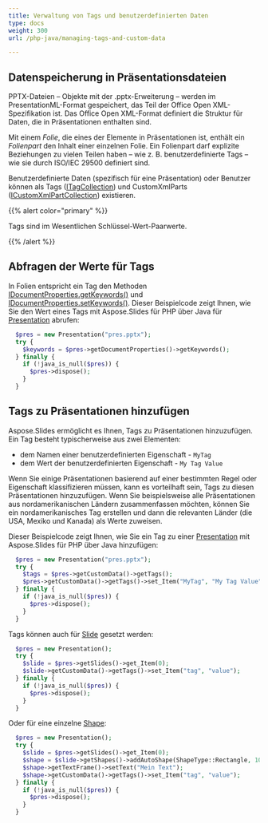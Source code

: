 ```yaml
---
title: Verwaltung von Tags und benutzerdefinierten Daten
type: docs
weight: 300
url: /php-java/managing-tags-and-custom-data

---
```


## Datenspeicherung in Präsentationsdateien

PPTX-Dateien – Objekte mit der .pptx-Erweiterung – werden im PresentationML-Format gespeichert, das Teil der Office Open XML-Spezifikation ist. Das Office Open XML-Format definiert die Struktur für Daten, die in Präsentationen enthalten sind.

Mit einem *Folie*, die eines der Elemente in Präsentationen ist, enthält ein *Folienpart* den Inhalt einer einzelnen Folie. Ein Folienpart darf explizite Beziehungen zu vielen Teilen haben – wie z. B. benutzerdefinierte Tags – wie sie durch ISO/IEC 29500 definiert sind.

Benutzerdefinierte Daten (spezifisch für eine Präsentation) oder Benutzer können als Tags ([ITagCollection](https://reference.aspose.com/slides/php-java/aspose.slides/ITagCollection)) und CustomXmlParts ([ICustomXmlPartCollection](https://reference.aspose.com/slides/php-java/aspose.slides/ICustomXmlPartCollection)) existieren.

{{% alert color="primary" %}} 

Tags sind im Wesentlichen Schlüssel-Wert-Paarwerte. 

{{% /alert %}} 

## Abfragen der Werte für Tags

In Folien entspricht ein Tag den Methoden [IDocumentProperties.getKeywords()](https://reference.aspose.com/slides/php-java/aspose.slides/IDocumentProperties#getKeywords--) und [IDocumentProperties.setKeywords()](https://reference.aspose.com/slides/php-java/aspose.slides/IDocumentProperties#setKeywords-java.lang.String-). Dieser Beispielcode zeigt Ihnen, wie Sie den Wert eines Tags mit Aspose.Slides für PHP über Java für [Presentation](https://reference.aspose.com/slides/php-java/aspose.slides/Presentation) abrufen:

```php
  $pres = new Presentation("pres.pptx");
  try {
    $keywords = $pres->getDocumentProperties()->getKeywords();
  } finally {
    if (!java_is_null($pres)) {
      $pres->dispose();
    }
  }
```

## Tags zu Präsentationen hinzufügen

Aspose.Slides ermöglicht es Ihnen, Tags zu Präsentationen hinzuzufügen. Ein Tag besteht typischerweise aus zwei Elementen: 

- dem Namen einer benutzerdefinierten Eigenschaft - `MyTag` 
- dem Wert der benutzerdefinierten Eigenschaft - `My Tag Value`

Wenn Sie einige Präsentationen basierend auf einer bestimmten Regel oder Eigenschaft klassifizieren müssen, kann es vorteilhaft sein, Tags zu diesen Präsentationen hinzuzufügen. Wenn Sie beispielsweise alle Präsentationen aus nordamerikanischen Ländern zusammenfassen möchten, können Sie ein nordamerikanisches Tag erstellen und dann die relevanten Länder (die USA, Mexiko und Kanada) als Werte zuweisen.

Dieser Beispielcode zeigt Ihnen, wie Sie ein Tag zu einer [Presentation](https://reference.aspose.com/slides/php-java/aspose.slides/Presentation) mit Aspose.Slides für PHP über Java hinzufügen:

```php
  $pres = new Presentation("pres.pptx");
  try {
    $tags = $pres->getCustomData()->getTags();
    $pres->getCustomData()->getTags()->set_Item("MyTag", "My Tag Value");
  } finally {
    if (!java_is_null($pres)) {
      $pres->dispose();
    }
  }
```

Tags können auch für [Slide](https://reference.aspose.com/slides/php-java/aspose.slides/ISlide) gesetzt werden:

```php
  $pres = new Presentation();
  try {
    $slide = $pres->getSlides()->get_Item(0);
    $slide->getCustomData()->getTags()->set_Item("tag", "value");
  } finally {
    if (!java_is_null($pres)) {
      $pres->dispose();
    }
  }
```

Oder für eine einzelne [Shape](https://reference.aspose.com/slides/php-java/aspose.slides/IAutoShape):

```php
  $pres = new Presentation();
  try {
    $slide = $pres->getSlides()->get_Item(0);
    $shape = $slide->getShapes()->addAutoShape(ShapeType::Rectangle, 10, 10, 100, 50);
    $shape->getTextFrame()->setText("Mein Text");
    $shape->getCustomData()->getTags()->set_Item("tag", "value");
  } finally {
    if (!java_is_null($pres)) {
      $pres->dispose();
    }
  }
```